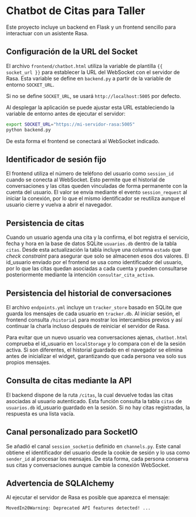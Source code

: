 # Chatbot de Citas para Taller

Este proyecto incluye un backend en Flask y un frontend sencillo para interactuar con un asistente Rasa.

## Configuración de la URL del Socket

El archivo `frontend/chatbot.html` utiliza la variable de plantilla `{{ socket_url }}` para establecer la URL del WebSocket con el servidor de Rasa. Esta variable se define en `backend.py` a partir de la variable de entorno `SOCKET_URL`.

Si no se define `SOCKET_URL`, se usará `http://localhost:5005` por defecto.

Al desplegar la aplicación se puede ajustar esta URL estableciendo la variable de entorno antes de ejecutar el servidor:

```bash
export SOCKET_URL="https://mi-servidor-rasa:5005"
python backend.py
```

De esta forma el frontend se conectará al WebSocket indicado.

## Identificador de sesión fijo

El frontend utiliza el número de teléfono del usuario como `session_id` cuando se conecta al WebSocket. Esto permite que el historial de conversaciones y las citas queden vinculadas de forma permanente con la cuenta del usuario. El valor se envía mediante el evento `session_request` al iniciar la conexión, por lo que el mismo identificador se reutiliza aunque el usuario cierre y vuelva a abrir el navegador.

## Persistencia de citas

Cuando un usuario agenda una cita y la confirma, el bot registra el servicio,
fecha y hora en la base de datos SQLite `usuarios.db` dentro de la tabla
`citas`. Desde esta actualización la tabla incluye una columna `estado` que
*check constraint* para asegurar que solo se almacenen esos dos valores.
El id_usuario enviado
por el frontend se usa como identificador del usuario, por lo que las citas
quedan asociadas a cada cuenta y pueden consultarse posteriormente mediante la
intención `consultar_cita_activa`.

## Persistencia del historial de conversaciones

El archivo `endpoints.yml` incluye un `tracker_store` basado en SQLite que
guarda los mensajes de cada usuario en `tracker.db`. Al iniciar sesión, el
frontend consulta `/historial` para mostrar los intercambios previos y así
continuar la charla incluso después de reiniciar el servidor de Rasa.

Para evitar que un nuevo usuario vea conversaciones ajenas, `chatbot.html`
comprueba el id_usuario en `localStorage` y lo compara con el
de la sesión activa. Si son diferentes, el historial guardado en el navegador se
elimina antes de inicializar el widget, garantizando que cada persona vea solo
sus propios mensajes.

## Consulta de citas mediante la API

El backend dispone de la ruta `/citas`, la cual devuelve todas las citas
asociadas al usuario autenticado. Esta función consulta la tabla `citas` de
`usuarios.db` id_usuario guardado en la sesión. Si no hay
citas registradas, la respuesta es una lista vacía.

## Canal personalizado para SocketIO

Se añadió el canal `session_socketio` definido en `channels.py`. Este canal
obtiene el identificador del usuario desde la cookie de sesión y lo usa como
`sender_id` al procesar los mensajes. De esta forma, cada persona conserva sus
citas y conversaciones aunque cambie la conexión WebSocket.

## Advertencia de SQLAlchemy

Al ejecutar el servidor de Rasa es posible que aparezca el mensaje:

```
MovedIn20Warning: Deprecated API features detected! ...
```
